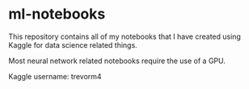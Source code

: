 # ml-notebooks

This repository contains all of my notebooks that I have created using Kaggle for data science related things.

Most neural network related notebooks require the use of a GPU.


Kaggle username: trevorm4
